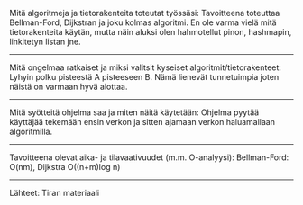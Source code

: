 Mitä algoritmeja ja tietorakenteita toteutat työssäsi:
Tavoitteena toteuttaa Bellman-Ford, Dijkstran ja joku kolmas algoritmi.
En ole varma vielä mitä tietorakenteita käytän, mutta näin aluksi olen
hahmotellut pinon, hashmapin, linkitetyn listan jne.

*****************************************

Mitä ongelmaa ratkaiset ja miksi valitsit kyseiset algoritmit/tietorakenteet:
Lyhyin polku pisteestä A pisteeseen B. Nämä lienevät tunnetuimpia
joten näistä on varmaan hyvä alottaa.

*****************************************

Mitä syötteitä ohjelma saa ja miten näitä käytetään:
Ohjelma pyytää käyttäjää tekemään ensin verkon ja sitten ajamaan
verkon haluamallaan algoritmilla.

*****************************************

Tavoitteena olevat aika- ja tilavaativuudet (m.m. O-analyysi):
Bellman-Ford: O(nm), Dijkstra O((n+m)log n)

*****************************************
Lähteet:
Tiran materiaali
